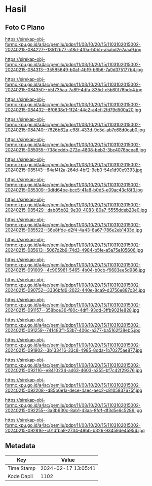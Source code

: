 # Hasil

## Foto C Plano

https://sirekap-obj-formc.kpu.go.id/a4ac/pemilu/pdpr/11/03/10/20/15/1103102015002-20240215-084227--18512b77-a18d-4f0a-b0bb-a5abd2e7aaa9.jpg

https://sirekap-obj-formc.kpu.go.id/a4ac/pemilu/pdpr/11/03/10/20/15/1103102015002-20240215-084313--35585649-b0af-4bf9-b6b6-7a0d375177b4.jpg

https://sirekap-obj-formc.kpu.go.id/a4ac/pemilu/pdpr/11/03/10/20/15/1103102015002-20240215-084350--b5f735aa-7a89-4dfa-835d-c5b60f76bdc4.jpg

https://sirekap-obj-formc.kpu.go.id/a4ac/pemilu/pdpr/11/03/10/20/15/1103102015002-20240215-084432--8f0638c1-1f24-44c2-a4cf-2fd79d500a20.jpg

https://sirekap-obj-formc.kpu.go.id/a4ac/pemilu/pdpr/11/03/10/20/15/1103102015002-20240215-084740--7626b62a-e98f-433d-9e5d-ab7c68d0cab0.jpg

https://sirekap-obj-formc.kpu.go.id/a4ac/pemilu/pdpr/11/03/10/20/15/1103102015002-20240215-085055--738dcddb-272e-4808-beb3-3bc4076bcea8.jpg

https://sirekap-obj-formc.kpu.go.id/a4ac/pemilu/pdpr/11/03/10/20/15/1103102015002-20240215-085143--64af4f2a-264d-4bf2-9eb0-54e1d90e9393.jpg

https://sirekap-obj-formc.kpu.go.id/a4ac/pemilu/pdpr/11/03/10/20/15/1103102015002-20240215-085309--0dfd64be-bcc5-41a8-b0d5-e09ac43cf8f3.jpg

https://sirekap-obj-formc.kpu.go.id/a4ac/pemilu/pdpr/11/03/10/20/15/1103102015002-20240215-085429--dab85b82-9e30-4083-80a7-5555ddeb20e0.jpg

https://sirekap-obj-formc.kpu.go.id/a4ac/pemilu/pdpr/11/03/10/20/15/1103102015002-20240215-085522--36e8ffde-d2f4-4a43-8a67-786e2eb1433d.jpg

https://sirekap-obj-formc.kpu.go.id/a4ac/pemilu/pdpr/11/03/10/20/15/1103102015002-20240215-085613--5067d2b9-74d3-4984-b5fe-a5a75e105606.jpg

https://sirekap-obj-formc.kpu.go.id/a4ac/pemilu/pdpr/11/03/10/20/15/1103102015002-20240215-091009--4c905961-5465-4b04-b0cb-f9683ee5d986.jpg

https://sirekap-obj-formc.kpu.go.id/a4ac/pemilu/pdpr/11/03/10/20/15/1103102015002-20240215-090752--3336bfd6-2022-440e-8ca9-d3756e887c34.jpg

https://sirekap-obj-formc.kpu.go.id/a4ac/pemilu/pdpr/11/03/10/20/15/1103102015002-20240215-091157--358bce36-f80c-4df1-93dd-3ffb9021e828.jpg

https://sirekap-obj-formc.kpu.go.id/a4ac/pemilu/pdpr/11/03/10/20/15/1103102015002-20240215-091259--741483f1-53b7-406c-a377-ba5162f38eb5.jpg

https://sirekap-obj-formc.kpu.go.id/a4ac/pemilu/pdpr/11/03/10/20/15/1103102015002-20240215-091902--3b133416-33c8-4985-8dda-1b70275ae877.jpg

https://sirekap-obj-formc.kpu.go.id/a4ac/pemilu/pdpr/11/03/10/20/15/1103102015002-20240215-092116--e8410234-ad63-4603-a355-bf7c42f29376.jpg

https://sirekap-obj-formc.kpu.go.id/a4ac/pemilu/pdpr/11/03/10/20/15/1103102015002-20240215-092208--d85b6e1a-dece-4aec-aec2-c8105837675f.jpg

https://sirekap-obj-formc.kpu.go.id/a4ac/pemilu/pdpr/11/03/10/20/15/1103102015002-20240215-092255--3a3b630c-8ab1-43aa-8fdf-df3d5e6c5289.jpg

https://sirekap-obj-formc.kpu.go.id/a4ac/pemilu/pdpr/11/03/10/20/15/1103102015002-20240215-092816--c01dfba9-2734-49bb-b326-93459de45954.jpg


## Metadata

| Key        | Value               |
| ---------- | ------------------- |
| Time Stamp | 2024-02-17 13:05:41 |
| Kode Dapil | 1102                |



